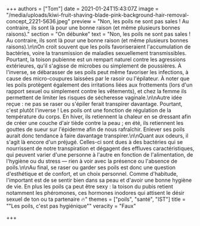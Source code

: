 +++
authors = ["Tom"]
date = 2021-01-24T15:43:07Z
image = "/media/uploads/kiwi-fruit-shaving-blade-pink-background-hair-removal-concept_2221-5636.jpeg"
preview = "Non, les poils ne sont pas sales ! Au contraire, ils sont là pour une bonne raison (et même plusieurs bonnes raisons)."
section = "On débunke"
text = "Non, les poils ne sont pas sales ! Au contraire, ils sont là pour une bonne raison (et même plusieurs bonnes raisons).\n\nOn croit souvent que les poils favoriseraient l'accumulation de bactéries, voire la transmission de maladies sexuellement transmissibles. Pourtant, la toison pubienne est un rempart naturel contre les agressions extérieures, qu'il s'agisse de microbes ou simplement de poussières. À l'inverse, se débarasser de ses poils peut même favoriser les infections, à cause des micro-coupures laissées par le rasoir ou l'épilateur. À noter que les poils protègent également des irritations liées aux frottements (lors d'un rapport sexuel ou simplement contre les vêtements), et chez la femme ils permettent de limiter les risques de sécheresse vaginale.\n\nAutre idée reçue : ne pas se raser ou s'épiler ferait transpirer davantage. Pourtant, c'est plutôt l'inverse ! Les poils ont une fonction de régulation de la température du corps. En hiver, ils retiennent la chaleur en se dressant afin de créer une couche d'air tiède contre la peau ; en été, ils retiennent les gouttes de sueur sur l'épiderme afin de nous rafraîchir. Enlever ses poils aurait donc tendance à faire davantage transpirer.\n\nQuant aux odeurs, il s'agit là encore d'un préjugé. Celles-ci sont dues à des bactéries qui se nourrissent de notre transpiration et dégagent des effluves caractéristiques, qui peuvent varier d'une personne à l'autre en fonction de l'alimentation, de l'hygiène ou du stress — rien à voir avec la présence ou l'absence de poils.\n\nAu final, se raser ou garder ses poils est donc une question d'esthétique et de confort, et un choix personnel. Comme d'habitude, l'important est de se sentir bien dans sa peau et d'avoir une bonne hygiène de vie. En plus les poils ça peut être sexy : la toison du pubis retient notamment les phéromones, ces hormones inodores qui attisent le désir sexuel de ton ou ta partenaire 🔥"
themes = ["poils", "santé", "IST"]
title = "\"Les poils, c'est pas hygiénique\""
veracity = "Faux"

+++
